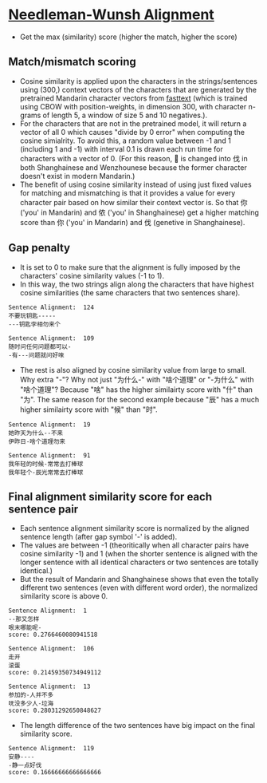 # [Needleman-Wunsh Alignment](https://en.wikipedia.org/wiki/Needleman%E2%80%93Wunsch_algorithm)
- Get the max (similarity) score (higher the match, higher the score)
## Match/mismatch scoring
- Cosine similarity is applied upon the characters in the strings/sentences using (300,) context vectors of the characters that are generated by the pretrained Mandarin character vectors from [fasttext](https://fasttext.cc/docs/en/crawl-vectors.html) (which is trained using CBOW with position-weights, in dimension 300, with character n-grams of length 5, a window of size 5 and 10 negatives.).
- For the characters that are not in the pretrained model, it will return a vector of all 0 which causes "divide by 0 error" when computing the cosine simialrity. To avoid this, a random value between -1 and 1 (including 1 and -1) with interval 0.1 is drawn each run time for characters with a vector of 0. (For this reason, 𠲎 is changed into 伐 in both Shanghainese and Wenzhounese because the former character doesn't exist in modern Mandarin.)
- The benefit of using cosine similarity instead of using just fixed values for matching and mismatching is that it provides a value for every character pair based on how similar their context vector is. So that 你 ('you' in Mandarin) and 侬 ('you' in Shanghainese) get a higher matching score than 你 ('you' in Mandarin) and 伐 (genetive in Shanghainese).
## Gap penalty
- It is set to 0 to make sure that the alignment is fully imposed by the characters' cosine similarity values (-1 to 1). <br>
- In this way, the two strings align along the characters that have highest cosine similarities (the same characters that two sentences share). 

```
Sentence Alignment:  124
不要玩钥匙-----
---钥匙孛相勿来个

Sentence Alignment:  109
随时问任何问题都可以-
-有---问题就问好唻
```
- The rest is also aligned by cosine similarity value from large to small. <br>
Why extra "-"? Why not just "为什么-" with "啥个道理" or "-为什么" with "啥个道理"? Because "啥" has the higher similairty score with "什" than "为". The same reason for the second example because "辰" has a much higher similairty score with "候" than "时".
```
Sentence Alignment:  19
她昨天为什么--不来
伊昨日-啥个道理勿来

Sentence Alignment:  91
我年轻的时候-常常去打棒球
我年轻个-辰光常常去打棒球
```
## Final alignment similarity score for each sentence pair
- Each sentence alignment similarity score is normalized by the aligned sentence length (after gap symbol '-' is added).
- The values are between -1 (theoritically when all character pairs have cosine similarity -1) and 1 (when the shorter sentence is aligned with the longer sentence with all identical characters or two sentences are totally identical.)
- But the result of Mandarin and Shanghainese shows that even the totally different two sentences (even with different word order), the normalized similarity score is above 0.

```
Sentence Alignment:  1
--那又怎样
哏末哪能呢-
score: 0.2766460080941518 

Sentence Alignment:  106
走开
滚蛋
score: 0.21459350734949112

Sentence Alignment:  13
参加的-人并不多
呒没多少人-垃海
score: 0.28031292650848627 
```
- The length difference of the two sentences have big impact on the final similarity score.

```
Sentence Alignment:  119
安静----
-静一点好伐
score: 0.16666666666666666
```
